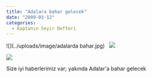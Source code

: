 ```yaml
---
title: "Adalara bahar gelecek"
date: "2009-03-12"
categories: 
  - Kaptanın Seyir Defteri
---
```


![](../uploads/image/adalarda bahar.jpg)   ![](../uploads/image/Buyukada_130703_4.jpg)

![](../uploads/image/istanbul-11.jpg)

Size iyi haberlerimiz var; yakında Adalar'a bahar gelecek
